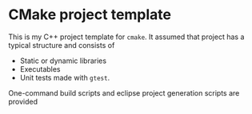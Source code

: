 # CMake project template
This is my C++ project template for `cmake`. It assumed that project has a typical structure and consists of
- Static or dynamic libraries
- Executables
- Unit tests made with `gtest`.

One-command build scripts and eclipse project generation scripts are provided
